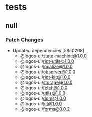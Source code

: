 # tests

## null

### Patch Changes

- Updated dependencies [58c0208]
  - @logos-ui/state-machine@1.0.0
  - @logos-ui/riot-utils@1.0.0
  - @logos-ui/localize@1.0.0
  - @logos-ui/observer@1.0.0
  - @logos-ui/riot-kit@1.0.0
  - @logos-ui/storage@1.0.0
  - @logos-ui/fetch@1.0.0
  - @logos-ui/utils@1.0.0
  - @logos-ui/dom@1.0.0
  - @logos-ui/kit@1.0.0
  - @logos-ui/forms@0.0.2

